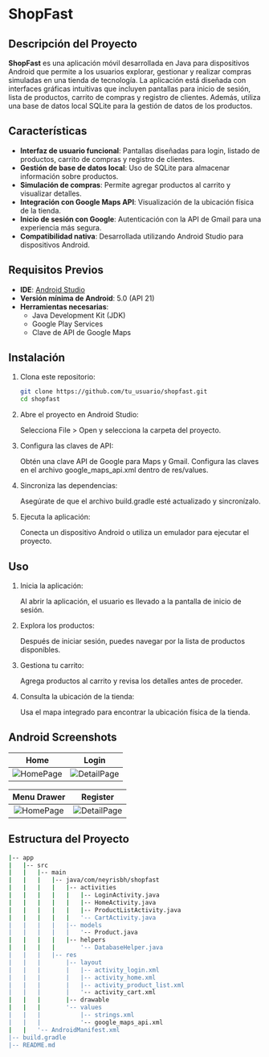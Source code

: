 # ShopFast

## Descripción del Proyecto

**ShopFast** es una aplicación móvil desarrollada en Java para dispositivos Android que permite a los usuarios explorar, gestionar y realizar compras simuladas en una tienda de tecnología. La aplicación está diseñada con interfaces gráficas intuitivas que incluyen pantallas para inicio de sesión, lista de productos, carrito de compras y registro de clientes. Además, utiliza una base de datos local SQLite para la gestión de datos de los productos.

## Características

- **Interfaz de usuario funcional**: Pantallas diseñadas para login, listado de productos, carrito de compras y registro de clientes.
- **Gestión de base de datos local**: Uso de SQLite para almacenar información sobre productos.
- **Simulación de compras**: Permite agregar productos al carrito y visualizar detalles.
- **Integración con Google Maps API**: Visualización de la ubicación física de la tienda.
- **Inicio de sesión con Google**: Autenticación con la API de Gmail para una experiencia más segura.
- **Compatibilidad nativa**: Desarrollada utilizando Android Studio para dispositivos Android.

## Requisitos Previos

- **IDE**: [Android Studio](https://developer.android.com/studio)
- **Versión mínima de Android**: 5.0 (API 21)
- **Herramientas necesarias**:
  - Java Development Kit (JDK)
  - Google Play Services
  - Clave de API de Google Maps

## Instalación

1. Clona este repositorio:
   ```bash
   git clone https://github.com/tu_usuario/shopfast.git
   cd shopfast

2. Abre el proyecto en Android Studio:

    Selecciona File > Open y selecciona la carpeta del proyecto.

3. Configura las claves de API:

    Obtén una clave API de Google para Maps y Gmail.
    Configura las claves en el archivo google_maps_api.xml dentro de res/values.

4. Sincroniza las dependencias:

    Asegúrate de que el archivo build.gradle esté actualizado y sincronízalo.

5. Ejecuta la aplicación:

    Conecta un dispositivo Android o utiliza un emulador para ejecutar el proyecto.

   
## Uso

1. Inicia la aplicación:

    Al abrir la aplicación, el usuario es llevado a la pantalla de inicio de sesión.

2. Explora los productos:

    Después de iniciar sesión, puedes navegar por la lista de productos disponibles.

3. Gestiona tu carrito:

    Agrega productos al carrito y revisa los detalles antes de proceder.

4. Consulta la ubicación de la tienda:

    Usa el mapa integrado para encontrar la ubicación física de la tienda.
   

## Android Screenshots

  Home                 |    Login       
:-------------------------:|:-------------------------:
![HomePage](./screenshots/HomeActivity.png) | ![DetailPage](screenshots/LoginActivity.png)

  Menu Drawer                |    Register       
:-------------------------:|:-------------------------:
![HomePage](screenshots/MenuDrawer.png) | ![DetailPage](screenshots/RegisterActivity.png)

## Estructura del Proyecto
```sh
|-- app
|   |-- src
|   |   |-- main
|   |   |   |-- java/com/neyrisbh/shopfast
|   |   |   |   |-- activities
|   |   |   |   |   |-- LoginActivity.java
|   |   |   |   |   |-- HomeActivity.java
|   |   |   |   |   |-- ProductListActivity.java
|   |   |   |   |   '-- CartActivity.java
|   |   |   |   |-- models
|   |   |   |   |   '-- Product.java
|   |   |   |   |-- helpers
|   |   |   |       '-- DatabaseHelper.java
|   |   |   |-- res
|   |   |       |-- layout
|   |   |       |   |-- activity_login.xml
|   |   |       |   |-- activity_home.xml
|   |   |       |   |-- activity_product_list.xml
|   |   |       |   '-- activity_cart.xml
|   |   |       |-- drawable
|   |   |       '-- values
|   |   |           |-- strings.xml
|   |   |           '-- google_maps_api.xml
|   |   '-- AndroidManifest.xml
|-- build.gradle
|-- README.md
